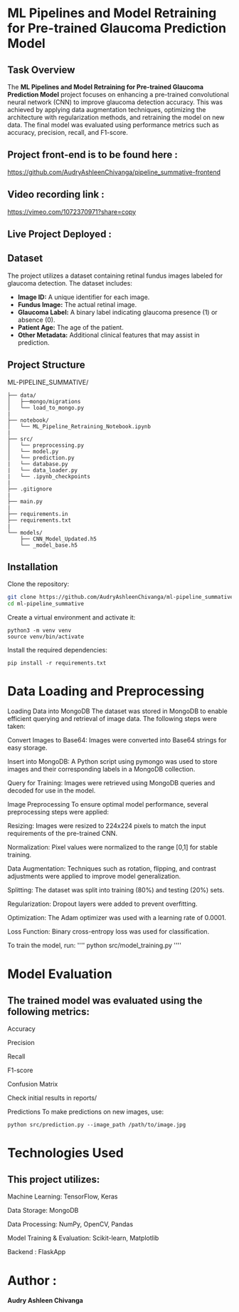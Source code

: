 # ML Pipelines and Model Retraining for Pre-trained Glaucoma Prediction Model

## Task Overview
The **ML Pipelines and Model Retraining for Pre-trained Glaucoma Prediction Model** project focuses on enhancing a pre-trained convolutional neural network (CNN) to improve glaucoma detection accuracy. This was achieved by applying data augmentation techniques, optimizing the architecture with regularization methods, and retraining the model on new data. The final model was evaluated using performance metrics such as accuracy, precision, recall, and F1-score.

## Project front-end is to be found here : 
https://github.com/AudryAshleenChivanga/pipeline_summative-frontend

## Video recording link : 
https://vimeo.com/1072370971?share=copy
## Live Project Deployed : 


## Dataset
The project utilizes a dataset containing retinal fundus images labeled for glaucoma detection. The dataset includes:

- **Image ID:** A unique identifier for each image.
- **Fundus Image:** The actual retinal image.
- **Glaucoma Label:** A binary label indicating glaucoma presence (1) or absence (0).
- **Patient Age:** The age of the patient.
- **Other Metadata:** Additional clinical features that may assist in prediction.

## Project Structure
ML-PIPELINE_SUMMATIVE/
````
├── data/
│   ├──mongo/migrations
│   └── load_to_mongo.py
|
├── notebook/
│   └── ML_Pipeline_Retraining_Notebook.ipynb
|
├── src/
│   └── preprocessing.py
│   └── model.py
│   └── prediction.py
|   └── database.py
|   └── data_loader.py
|   └── .ipynb_checkpoints
|
├── .gitignore
|
├── main.py
|
├── requirements.in
├── requirements.txt
|
└── models/
    ├── CNN_Model_Updated.h5
    └── _model_base.h5

````
## Installation

Clone the repository:
```sh
git clone https://github.com/AudryAshleenChivanga/ml-pipeline_summative/tree/main
cd ml-pipeline_summative
````
Create a virtual environment and activate it:
````
python3 -m venv venv
source venv/bin/activate
````

Install the required dependencies:
````
pip install -r requirements.txt
````
# Data Loading and Preprocessing
Loading Data into MongoDB
The dataset was stored in MongoDB to enable efficient querying and retrieval of image data. The following steps were taken:

Convert Images to Base64: Images were converted into Base64 strings for easy storage.

Insert into MongoDB: A Python script using pymongo was used to store images and their corresponding labels in a MongoDB collection.

Query for Training: Images were retrieved using MongoDB queries and decoded for use in the model.

Image Preprocessing
To ensure optimal model performance, several preprocessing steps were applied:

Resizing: Images were resized to 224x224 pixels to match the input requirements of the pre-trained CNN.

Normalization: Pixel values were normalized to the range [0,1] for stable training.

Data Augmentation: Techniques such as rotation, flipping, and contrast adjustments were applied to improve model generalization.

Splitting: The dataset was split into training (80%) and testing (20%) sets.

Regularization: Dropout layers were added to prevent overfitting.

Optimization: The Adam optimizer was used with a learning rate of 0.0001.

Loss Function: Binary cross-entropy loss was used for classification.

To train the model, run:
''''
python src/model_training.py
''''
# Model Evaluation
## The trained model was evaluated using the following metrics:

Accuracy

Precision

Recall

F1-score

Confusion Matrix

Check initial results in reports/

Predictions
To make predictions on new images, use:
````
python src/prediction.py --image_path /path/to/image.jpg
````
# Technologies Used
## This project utilizes:

Machine Learning: TensorFlow, Keras

Data Storage: MongoDB

Data Processing: NumPy, OpenCV, Pandas

Model Training & Evaluation: Scikit-learn, Matplotlib

Backend : FlaskApp

# Author :
**Audry Ashleen Chivanga**